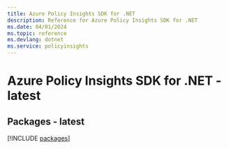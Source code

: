 ```yaml
---
title: Azure Policy Insights SDK for .NET
description: Reference for Azure Policy Insights SDK for .NET
ms.date: 04/01/2024
ms.topic: reference
ms.devlang: dotnet
ms.service: policyinsights
---
```

# Azure Policy Insights SDK for .NET - latest
## Packages - latest
[!INCLUDE [packages](policy-insights-index.md)]